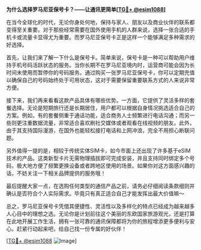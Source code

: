 **为什么选择罗马尼亚保号卡？——让通讯更简单[[TG💪+ @esim1088](https://t.me/s/esim1088)]**

在当今全球化的时代，无论你身处何地，保持与家人、朋友以及商业伙伴的联系都变得至关重要。对于那些经常需要在国外使用手机的人群来说，选择一张合适的手机卡或流量卡显得尤为重要。而罗马尼亚保号卡正是这样一个能够满足多种需求的好选择。

首先，让我们来了解一下什么是保号卡。简单来说，保号卡是一种可以帮助用户维持手机号码活跃状态的服务。当你长期不在罗马尼亚境内时，运营商可能会因为长时间未使用而暂停你的号码服务。通过购买一张罗马尼亚保号卡，你可以定期充值以确保自己的号码始终处于可用状态，这对于需要保留重要联系方式的人来说非常方便。

接下来，我们再来看看这款产品具体有哪些优势。一方面，它提供了灵活多样的套餐选择。无论是短期旅行还是长期居住，用户都可以根据自身情况挑选适合自己的方案。例如，有的套餐侧重于通话功能，适合商务人士频繁进行电话沟通；而另一些则更注重数据流量，非常适合喜欢刷社交媒体或者观看在线视频的朋友。此外，由于其支持国际漫游，在国外也能轻松接打电话和上网冲浪，完全不用担心断联问题。

另外值得一提的是，相较于传统实体SIM卡，如今市面上还出现了许多基于eSIM技术的产品。这类新型卡片无需物理插拔即可完成安装，并且支持同时绑定多个号码，极大地方便了频繁更换设备或者跨地区使用的场景。如果你对这方面感兴趣的话，不妨关注一下相关品牌提供的服务哦！

最后提醒大家一点，在选购任何类型的通信产品之前，请务必仔细阅读条款细则并确认是否符合个人实际需求。毕竟只有真正适合自己才能发挥出最大价值嘛～

总之，罗马尼亚保号卡凭借其便捷性、灵活性以及多样化的特点已经成为越来越多人心目中的理想之选。无论你是计划前往这个美丽的东欧国家旅游观光，还是打算在此地开展工作生活，拥有一张可靠的通讯保障都将为你的旅程增添更多便利与安心。赶紧行动起来吧，给自己找一份专属的好伙伴！

[[TG💪+ @esim1088](https://t.me/s/esim1088) ![Image](https://i.postimg.cc/4NQfJmqS/Snipaste-2025-05-13-00-14-12.png)]